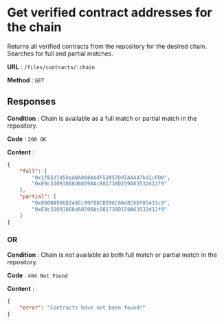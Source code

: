 # Get verified contract addresses for the chain

Returns all verified contracts from the repository for the desired chain. Searches for full and partial matches.

**URL** : `/files/contracts/:chain`

**Method** : `GET`

## Responses

**Condition** : Chain is available as a full match or partial match in the repository.

**Code** : `200 OK`

**Content** : 

```json
{
    "full": [
        "0x1fE5d745beABA808AAdF52057Dd7AAA47b42cFD0",
        "0xE9c31091868d68598Ac881738D159A63532d12f9"
    ],
    "partial": [
        "0x0000A906D248Cc99FB8CB296C8Ad8C6Df05431c9",
        "0xE9c31091868d68598Ac881738D159A63532d12f9"
    ]
}
```

### OR

**Condition** : Chain is not available as both full match or partial match in the repository.

**Code** : `404 Not Found`

**Content** : 
```json
{
    "error": "Contracts have not been found!"
}
```